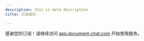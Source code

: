 ```yaml
---
description: this is meta description
title: 订阅成功

---
```

感谢您的订阅！请继续访问 [app.document-chat.com](https://app.document-chat.com) 开始使用服务。
